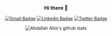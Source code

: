 <div align="center">
  
  ### Hi there 👋   
</div>

<div align="center">
  
  [![Gmail Badge](http://img.shields.io/badge/-Abis.abdallah@gmail.com-white?style=flat-square&logo=Gmail&logoColor=red&link=mailto:Abis.abdallah@gmail.com)](mailto:Abis.abdallah@gmail.com)
  [![Linkedin Badge](http://img.shields.io/badge/-Connect_with_Abdallah_Abis-white?style=flat-square&logo=Linkedin&logoColor=blue&link=https://www.linkedin.com/in/abdallah-abis/)](https://www.linkedin.com/in/abdallah-abis/)
  [![Twitter Badge](http://img.shields.io/badge/-follow_me_@Dev__Abis-white?style=flat-square&logo=Twitter&logoColor=blue&link=https://twitter.com/Dev_abis)](https://twitter.com/Dev_abis)
  

</div>

<div align="center">
  
  ![Abdallah Abis's github stats](https://github-readme-stats.vercel.app/api?username=AbdallahAbis&count_private=true&show_icons=true)
  
</div>


<!--
**AbdallahAbis/AbdallahAbis** is a ✨ _special_ ✨ repository because its `README.md` (this file) appears on your GitHub profile.

Here are some ideas to get you started:

- 🔭 I’m currently working on ...
- 🌱 I’m currently learning ...
- 👯 I’m looking to collaborate on ...
- 🤔 I’m looking for help with ...
- 💬 Ask me about ...
- 📫 How to reach me: ...
- 😄 Pronouns: ...
- ⚡ Fun fact: ...
-->

